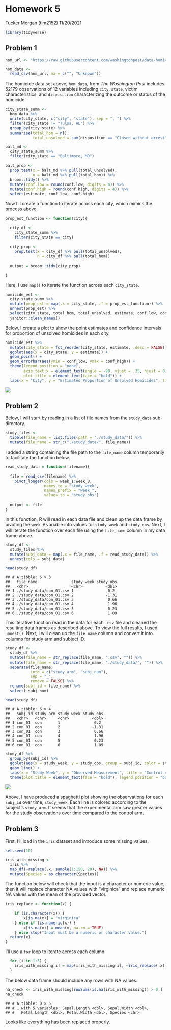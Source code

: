 Homework 5
================
Tucker Morgan (tlm2152)
11/20/2021

``` r
library(tidyverse)
```

## Problem 1

``` r
hom_url <- "https://raw.githubusercontent.com/washingtonpost/data-homicides/master/homicide-data.csv"

hom_data <- 
  read_csv(hom_url, na = c("", "Unknown"))
```

The homicide data set above, `hom_data`, from *The Washington Post*
includes 52179 observations of 12 variables including `city`, `state`,
victim characteristics, and `disposition` characterizing the outcome or
status of the homicide.

``` r
city_state_summ <- 
  hom_data %>% 
  unite(city_state, c("city", "state"), sep = ", ") %>% 
  filter(city_state != "Tulsa, AL") %>% 
  group_by(city_state) %>% 
  summarise(total_hom = n(),
            total_unsolved = sum(disposition == "Closed without arrest" | disposition == "Open/No arrest"))
```

``` r
balt_md <- 
  city_state_summ %>% 
  filter(city_state == "Baltimore, MD") 

balt_prop <- 
  prop.test(x = balt_md %>% pull(total_unsolved),
            n = balt_md %>% pull(total_hom)) %>% 
  broom::tidy() %>% 
  mutate(conf.low = round(conf.low, digits = 4)) %>% 
  mutate(conf.high = round(conf.high, digits = 4)) %>% 
  select(estimate, conf.low, conf.high)
```

Now I’ll create a function to iterate across each city, which mimics the
process above.

``` r
prop_est_function <- function(city){
  
  city_df <- 
    city_state_summ %>% 
    filter(city_state == city)
  
  city_prop <- 
    prop.test(x = city_df %>% pull(total_unsolved),
              n = city_df %>% pull(total_hom))
  
  output = broom::tidy(city_prop)
  
}
```

Here, I use `map()` to iterate the function across each `city_state`.

``` r
homicide_est <- 
  city_state_summ %>%  
  mutate(prop_est = map(.x = city_state, .f = prop_est_function)) %>% 
  unnest(prop_est) %>% 
  select(city_state, total_hom, total_unsolved, estimate, conf.low, conf.high) %>% 
  janitor::clean_names()
```

Below, I create a plot to show the point estimates and confidence
intervals for proportion of unsolved homicides in each city.

``` r
homicide_est %>% 
  mutate(city_state = fct_reorder(city_state, estimate, .desc = FALSE)) %>% 
  ggplot(aes(x = city_state, y = estimate)) +
  geom_point() +
  geom_errorbar(aes(ymin = conf_low, ymax = conf_high)) +
  theme(legend.position = "none",
        axis.text.x = element_text(angle = -90, vjust = .35, hjust = 0),
        plot.title = element_text(face = "bold")) +
  labs(x = "City", y = "Estimated Proportion of Unsolved Homicides", title = "Estimates of Unsolved Homicide Proportions in 50 US Cities")
```

![](p8105_hw5_tlm2152_files/figure-gfm/city%20state%20plot-1.png)<!-- -->

## Problem 2

Below, I will start by reading in a list of file names from the
`study_data` sub-directory.

``` r
study_files <- 
  tibble(file_name = list.files(path = "./study_data/")) %>% 
  mutate(file_name = str_c("./study_data/", file_name))
```

I added a string containing the file path to the `file_name` column
temporarily to facilitate the function below.

``` r
read_study_data = function(filename){
  
  file = read_csv(filename) %>% 
    pivot_longer(cols = week_1:week_8,
                 names_to = "study_week",
                 names_prefix = "week_",
                 values_to = "study_obs")
  
  output <- file
}
```

In this function, R will read in each data file and clean up the data
frame by pivoting the `week_#` variable into values for `study_week` and
`study_obs`. Next, I will iterate the function over each file using the
`file_name` column in my data frame above.

``` r
study_df <- 
  study_files %>% 
  mutate(subj_data = map(.x = file_name, .f = read_study_data)) %>% 
  unnest(cols = subj_data)

head(study_df)
```

    ## # A tibble: 6 × 3
    ##   file_name               study_week study_obs
    ##   <chr>                   <chr>          <dbl>
    ## 1 ./study_data/con_01.csv 1               0.2 
    ## 2 ./study_data/con_01.csv 2              -1.31
    ## 3 ./study_data/con_01.csv 3               0.66
    ## 4 ./study_data/con_01.csv 4               1.96
    ## 5 ./study_data/con_01.csv 5               0.23
    ## 6 ./study_data/con_01.csv 6               1.09

This iterative function read in the data for each `.csv` file and
cleaned the resulting data frames as described above. To view the full
results, I used `unnest()`. Next, I will clean up the `file_name` column
and convert it into columns for study arm and subject ID.

``` r
study_df <- 
  study_df %>% 
  mutate(file_name = str_replace(file_name, ".csv", "")) %>% 
  mutate(file_name = str_replace(file_name, "./study_data/", "")) %>% 
  separate(file_name,
           into = c("study_arm", "subj_num"),
           sep = "_",
           remove = FALSE) %>% 
  rename(subj_id = file_name) %>% 
  select(-subj_num)

head(study_df)
```

    ## # A tibble: 6 × 4
    ##   subj_id study_arm study_week study_obs
    ##   <chr>   <chr>     <chr>          <dbl>
    ## 1 con_01  con       1               0.2 
    ## 2 con_01  con       2              -1.31
    ## 3 con_01  con       3               0.66
    ## 4 con_01  con       4               1.96
    ## 5 con_01  con       5               0.23
    ## 6 con_01  con       6               1.09

``` r
study_df %>% 
  group_by(subj_id) %>% 
  ggplot(aes(x = study_week, y = study_obs, group = subj_id, color = study_arm)) +
  geom_line() +
  labs(x = "Study Week", y = "Observed Measurement", title = "Control vs. Experimental Arm", color = "Study Arm") +
  theme(plot.title = element_text(face = "bold"), legend.position = "bottom")
```

![](p8105_hw5_tlm2152_files/figure-gfm/study%20spaghetti%20plot-1.png)<!-- -->

Above, I have produced a spaghetti plot showing the observations for
each `subj_id` over time, `study_week`. Each line is colored according
to the subject’s `study_arm`. It seems that the experimental arm saw
greater values for the study observations over time compared to the
control arm.

## Problem 3

First, I’ll load in the `iris` dataset and introduce some missing
values.

``` r
set.seed(10)

iris_with_missing <- 
  iris %>% 
  map_df(~replace(.x, sample(1:150, 20), NA)) %>%
  mutate(Species = as.character(Species))
```

The function below will check that the input is a character or numeric
value, then it will replace character NA values with “virginica” and
replace numeric NA values with the mean of the provided vector.

``` r
iris_replace <- function(x) {
  
    if (is.character(x)) {
        x[is.na(x)] = "virginica"
    } else if (is.numeric(x)) {
        x[is.na(x)] = mean(x, na.rm = TRUE)
    } else stop("Input must be a numeric or character value.")
  return(x)
}
```

I’ll use a `for` loop to iterate across each column.

``` r
  for (i in 1:5) {
    iris_with_missing[i] = map(iris_with_missing[i], ~iris_replace(.x))
  }
```

The below data frame should include any rows with NA values.

``` r
na_check <- iris_with_missing[rowSums(is.na(iris_with_missing)) > 0,]
na_check
```

    ## # A tibble: 0 × 5
    ## # … with 5 variables: Sepal.Length <dbl>, Sepal.Width <dbl>,
    ## #   Petal.Length <dbl>, Petal.Width <dbl>, Species <chr>

Looks like everything has been replaced properly.
